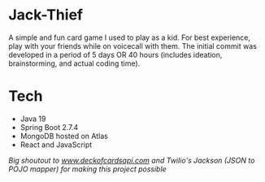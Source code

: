 # Jack-Thief

A simple and fun card game I used to play as a kid. For best experience, play with your friends while on voicecall with them. The initial commit was developed in a period of 5 days OR 40 hours (includes ideation, brainstorming, and actual coding time).

# Tech
- Java 19
- Spring Boot 2.7.4
- MongoDB hosted on Atlas
- React and JavaScript

*Big shoutout to www.deckofcardsapi.com and Twilio's Jackson (JSON to POJO mapper) for making this project possible*

